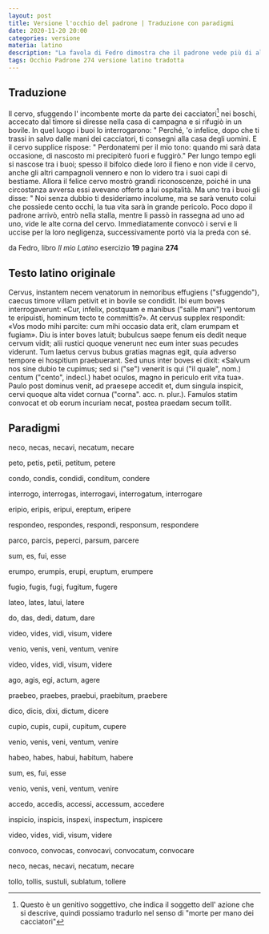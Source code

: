 ```yaml
---
layout: post
title: Versione l'occhio del padrone | Traduzione con paradigmi
date: 2020-11-20 20:00
categories: versione
materia: latino
description: "La favola di Fedro dimostra che il padrone vede più di altri, quando ci sono in gioco i suoi interessi"
tags: Occhio Padrone 274 versione latino tradotta
---
```

## Traduzione

Il cervo, sfuggendo l' incombente morte da parte dei cacciatori[^1] nei boschi, accecato dal timore si diresse nella casa di campagna e si rifugiò in un bovile. In quel luogo i buoi lo interrogarono: " Perché, 'o infelice, 
dopo che ti trassi in salvo dalle mani dei cacciatori, ti consegni alla casa degli uomini. E il cervo supplice rispose: " Perdonatemi per il mio tono: quando mi sarà data occasione, di nascosto mi precipiterò fuori e fuggirò."  Per lungo tempo egli si nascose tra i buoi; spesso il bifolco diede loro il fieno e non vide il cervo, anche gli altri campagnoli vennero e non lo videro tra i suoi capi di bestiame. Allora il felice cervo mostrò grandi riconoscenze, poiché in una circostanza avversa essi avevano offerto a lui ospitalità. Ma uno tra i buoi gli disse: " Noi senza dubbio ti desideriamo incolume, ma se sarà venuto colui che possiede cento occhi, la tua vita sarà in grande pericolo. Poco dopo il padrone arrivò, entrò nella stalla, mentre li passò in rassegna ad uno ad uno, vide le alte corna del cervo. Immediatamente convocò i servi e li uccise per la loro negligenza, successivamente
portò via la preda con sé.

da Fedro, libro <i> Il mio Latino </i> esercizio <b> 19 </b> pagina <b> 274 </b> 


## Testo latino originale

Cervus, instantem necem venatorum in nemoribus effugiens ("sfuggendo"), caecus timore villam petivit et in bovile se condidit. Ibi eum boves interrogaverunt: «Cur, infelix, postquam e manibus ("salle mani") ventorum te eripuisti, hominum tecto te committis?». At cervus supplex respondit: «Vos modo mihi parcite: cum mihi occasio data erit, clam erumpam et fugiam». Diu is inter boves latuit; bubulcus saepe fenum eis dedit neque cervum vidit; alii rustici quoque venerunt nec eum inter suas pecudes viderunt. Tum laetus cervus bubus gratias magnas egit, quia adverso tempore ei hospitium praebuerant. Sed unus inter boves ei dixit: «Salvum nos sine dubio te cupimus; sed si ("se") venerit is qui ("il quale", nom.) centum ("cento", indecl.) habet oculos, magno in periculo erit vita tua». Paulo post dominus venit, ad praesepe accedit et, dum singula inspicit, cervi quoque alta videt cornua ("corna". acc. n. plur.). Famulos statim convocat et ob eorum incuriam necat, postea praedam secum tollit.


## Paradigmi

neco, necas, necavi, necatum, necare

peto, petis, petii, petitum, petere

condo, condis, condidi, conditum, condere

interrogo, interrogas, interrogavi, interrogatum, interrogare

eripio, eripis, eripui, ereptum, eripere

respondeo, respondes, respondi, responsum, respondere

parco, parcis, peperci, parsum, parcere

sum, es, fui, esse

erumpo, erumpis, erupi, eruptum, erumpere

fugio, fugis, fugi, fugitum, fugere

lateo, lates, latui, latere

do, das, dedi, datum, dare

video, vides, vidi, visum, videre

venio, venis, veni, ventum, venire

video, vides, vidi, visum, videre

ago, agis, egi, actum, agere

praebeo, praebes, praebui, praebitum, praebere

dico, dicis, dixi, dictum, dicere

cupio, cupis, cupii, cupitum, cupere

venio, venis, veni, ventum, venire

habeo, habes, habui, habitum, habere

sum, es, fui, esse

venio, venis, veni, ventum, venire

accedo, accedis, accessi, accessum, accedere

inspicio, inspicis, inspexi, inspectum, inspicere

video, vides, vidi, visum, videre

convoco, convocas, convocavi, convocatum, convocare

neco, necas, necavi, necatum, necare

tollo, tollis, sustuli, sublatum, tollere

[^1]: Questo è un genitivo soggettivo, che indica il soggetto dell' azione che si descrive, quindi possiamo tradurlo nel senso di "morte per mano dei cacciatori"



